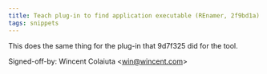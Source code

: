 ```yaml
---
title: Teach plug-in to find application executable (REnamer, 2f9bd1a)
tags: snippets
---
```


This does the same thing for the plug-in that 9d7f325 did for the tool.

Signed-off-by: Wincent Colaiuta &lt;win@wincent.com&gt;
